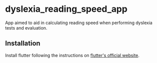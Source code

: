 # dyslexia_reading_speed_app
App aimed to aid in calculating reading speed when performing dyslexia tests and evaluation.

## Installation

Install flutter following the instructions on [flutter's official website](https://docs.flutter.dev/get-started/install/linux/android).
